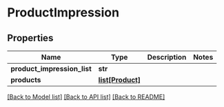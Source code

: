 # ProductImpression

## Properties
Name | Type | Description | Notes
------------ | ------------- | ------------- | -------------
**product_impression_list** | **str** |  | 
**products** | [**list[Product]**](Product.md) |  | 

[[Back to Model list]](../README.md#documentation-for-models) [[Back to API list]](../README.md#documentation-for-api-endpoints) [[Back to README]](../README.md)



